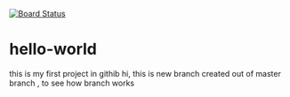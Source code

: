 [![Board Status](https://dev.azure.com/arshikhan2288/d92e59f9-c5ba-478b-83f3-5f2b77cd88b7/b4f0b531-ef2e-4a78-809a-b324d1f9f639/_apis/work/boardbadge/cea96c73-29ba-49f9-aca5-a3242830a356)](https://dev.azure.com/arshikhan2288/d92e59f9-c5ba-478b-83f3-5f2b77cd88b7/_boards/board/t/b4f0b531-ef2e-4a78-809a-b324d1f9f639/Microsoft.RequirementCategory)
# hello-world
this is my first project in githib
hi, this is new branch created out of master branch , to see how branch works

